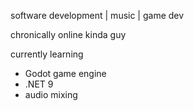 software development | music | game dev

chronically online kinda guy

currently learning
  - Godot game engine
  - .NET 9
  - audio mixing
